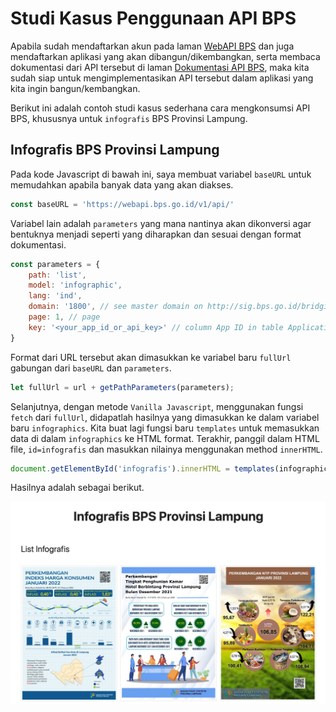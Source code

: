 # Studi Kasus Penggunaan API BPS

Apabila sudah mendaftarkan akun pada laman [WebAPI BPS](https://webapi.bps.go.id) dan juga mendaftarkan aplikasi yang akan dibangun/dikembangkan, serta membaca dokumentasi dari API tersebut di laman [Dokumentasi API BPS](https://webapi.bps.go.id/documentation), maka kita sudah siap untuk mengimplementasikan API tersebut dalam aplikasi yang kita ingin bangun/kembangkan.

Berikut ini adalah contoh studi kasus sederhana cara mengkonsumsi API BPS, khususnya untuk `infografis` BPS Provinsi Lampung.

## Infografis BPS Provinsi Lampung

Pada kode Javascript di bawah ini, saya membuat variabel `baseURL` untuk memudahkan apabila banyak data yang akan diakses. 

```js
const baseURL = 'https://webapi.bps.go.id/v1/api/'
```

Variabel lain adalah `parameters` yang mana nantinya akan dikonversi agar bentuknya menjadi seperti yang diharapkan dan sesuai dengan format dokumentasi.

```js
const parameters = {
    path: 'list',
    model: 'infographic',
    lang: 'ind',
    domain: '1800', // see master domain on http://sig.bps.go.id/bridging-kode/index)
    page: 1, // page
    key: '<your_app_id_or_api_key>' // column App ID in table Applications
}
```

Format dari URL tersebut akan dimasukkan ke variabel baru `fullUrl` gabungan dari `baseURL` dan `parameters`.

```js
let fullUrl = url + getPathParameters(parameters);
```

Selanjutnya, dengan metode `Vanilla Javascript`, menggunakan fungsi `fetch` dari `fullUrl`, didapatlah hasilnya yang dimasukkan ke dalam variabel baru `infographics`. Kita buat lagi fungsi baru `templates` untuk memasukkan data di dalam `infographics` ke HTML format. Terakhir, panggil dalam HTML file, `id=infografis` dan masukkan nilainya menggunakan method `innerHTML`.

```js
document.getElementById('infografis').innerHTML = templates(infographics[1]);
```

Hasilnya adalah sebagai berikut.

![Infografis](contoh.jpg)